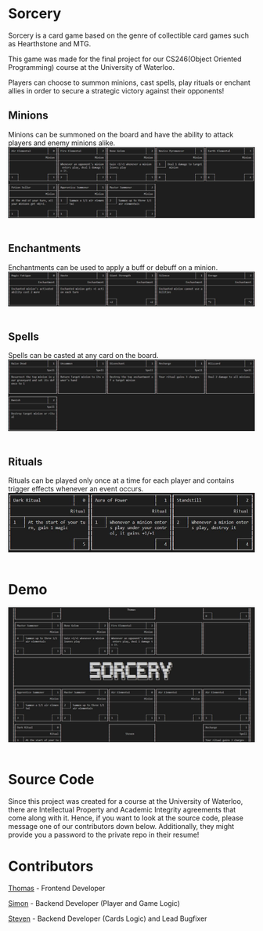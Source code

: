# **Sorcery**

Sorcery is a card game based on the genre of collectible card games such as Hearthstone and MTG.

This game was made for the final project for our CS246(Object Oriented Programming) course at the University of Waterloo.

Players can choose to summon minions, cast spells, play rituals or enchant allies in order to secure a strategic victory against their opponents!


## **Minions**
Minions can be summoned on the board and have the ability to attack players and enemy minions alike.
![minions](Images/minions.JPG)
&nbsp;

## **Enchantments**
Enchantments can be used to apply a buff or debuff on a minion.
![enchantments](Images/enchantments.JPG)
&nbsp;

## **Spells**
Spells can be casted at any card on the board. 
![spells](Images/spells.JPG)
&nbsp;

## **Rituals**
Rituals can be played only once at a time for each player and contains trigger effects whenever an event occurs.
![rituals](Images/rituals.JPG)
&nbsp;

# **Demo** 
![gameplay1](Images/gameplay1.JPG)
&nbsp;

# **Source Code**
Since this project was created for a course at the University of Waterloo, there are Intellectual Property and Academic Integrity agreements that come along with it. 
Hence, if you want to look at the source code, please message one of our contributors down below. 
Additionally, they might provide you a password to the private repo in their resume!
&nbsp;

# **Contributors**

[Thomas](https://github.com/thomjasz) - Frontend Developer

[Simon](https://github.com/simonofalltrades) - Backend Developer (Player and Game Logic)

[Steven](https://github.com/stevennx) - Backend Developer (Cards Logic) and Lead Bugfixer
